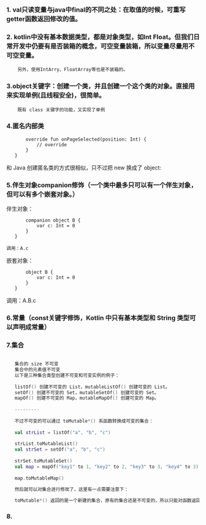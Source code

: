 ### 1. val只读变量与java中final的不同之处：在取值的时候，可重写getter函数返回修改的值。

### 2. kotlin中没有基本数据类型，都是对象类型，如Int Float。但我们日常开发中仍要有是否装箱的概念，可空变量装箱，所以变量尽量用不可空变量。
        另外，使用IntArry、FloatArray等也是不装箱的。
      
### 3.object关键字：创建一个类，并且创建一个这个类的对象。直接用来实现单例(且线程安全)，很简单。
        既有 class 关键字的功能，又实现了单例
        
### 4.匿名内部类
```val listener = object: ViewPager.SimpleOnPageChangeListener() {
       override fun onPageSelected(position: Int) {
           // override
       }
   }    
   ```
   
   和 Java 创建匿名类的方式很相似，只不过把 new 换成了 object: 
   
### 5.伴生对象companion修饰（一个类中最多只可以有一个伴生对象，但可以有多个嵌套对象。）
伴生对象：
```class A {
       companion object B {
           var c: Int = 0
       }
   }
```
    调用：A.c
    
嵌套对象：
```class A {
       object B {
           var c: Int = 0
       }
   }
   ```
   调用：A.B.c

### 6.常量（const关键字修饰，Kotlin 中只有基本类型和 String 类型可以声明成常量）

### 7.集合
```Kotlin 中集合分为两种类型：只读的和可变的。这里的只读有两层意思：
   
   集合的 size 不可变
   集合中的元素值不可变
   以下是三种集合类型创建不可变和可变实例的例子：
   
   listOf() 创建不可变的 List，mutableListOf() 创建可变的 List。
   setOf() 创建不可变的 Set，mutableSetOf() 创建可变的 Set。
   mapOf() 创建不可变的 Map，mutableMapOf() 创建可变的 Map。
   
   ---------
   
   不过不可变的可以通过 toMutable*() 系函数转换成可变的集合：
   
   val strList = listOf("a", "b", "c")
               
   strList.toMutableList()
   val strSet = setOf("a", "b", "c")
               
   strSet.toMutableSet()
   val map = mapOf("key1" to 1, "key2" to 2, "key3" to 3, "key4" to 3)
            
   map.toMutableMap()

   然后就可以对集合进行修改了，这里有一点需要注意下：
   
   toMutable*() 返回的是一个新建的集合，原有的集合还是不可变的，所以只能对函数返回的集合修改。
   ```
   
### 8.








